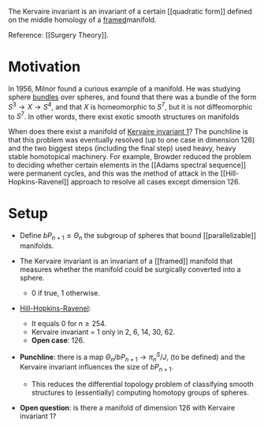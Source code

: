 The Kervaire invariant is an invariant of a certain [[quadratic form]] defined on the middle homology of a [framed](framed.md)manifold.

Reference: [[Surgery Theory]].

# Motivation

In 1956, Milnor found a curious example of a manifold. He was studying sphere [bundles](../Bundle.md) over spheres, and found that there was a bundle of the form $S^3\to X\to S^4$, and that $X$ is homeomorphic to $S^7$, but it is not diffeomorphic to $S^7$. In other words, there exist exotic smooth structures on manifolds

When does there exist a manifold of [Kervaire invariant 1](Kervaire%20invariant%201.md)? The punchline is that this problem was eventually resolved (up to one case in dimension 126) and the two biggest steps (including the final step) used heavy, heavy stable homotopical machinery. For example, Browder reduced the problem to deciding whether certain elements in the [[Adams spectral sequence]] were permanent cycles,  and this was the method of attack in the [[Hill-Hopkins-Ravenel]] approach to resolve all cases except dimension 126.

# Setup

- Define $bP_{n+1} \leq \Theta_n$ the subgroup of spheres that bound [[parallelizable]] manifolds. 
- The Kervaire invariant is an invariant of a [[framed]] manifold that measures whether the manifold could be surgically converted into a sphere. 
	- 0 if true, 1 otherwise.
- [Hill-Hopkins-Ravenel](Hill-Hopkins-Ravenel):  
	- It equals 0 for $n \geq 254$.
	- Kervaire invariant = 1 only in 2, 6, 14, 30, 62. 
	- **Open case**: 126. 
- **Punchline**: there is a map $\Theta_n/bP_{n+1} \to \pi_n^S/ J$, (to be defined) and the Kervaire invariant influences the size of $bP_{n+1}$. 
	- This reduces the differential topology problem of classifying smooth structures to (essentially) computing homotopy groups of spheres.

- **Open question**: is there a manifold of dimension 126 with Kervaire invariant 1?

